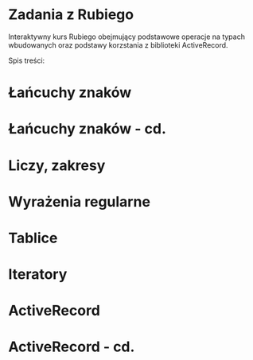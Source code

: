 # Zadania z Rubiego

Interaktywny kurs Rubiego obejmujący podstawowe operacje na typach wbudowanych
oraz podstawy korzstania z biblioteki ActiveRecord.

Spis treści:

 # Łańcuchy znaków
 # Łańcuchy znaków - cd.
 # Liczy, zakresy
 # Wyrażenia regularne
 # Tablice
 # Iteratory
 # ActiveRecord
 # ActiveRecord - cd.
